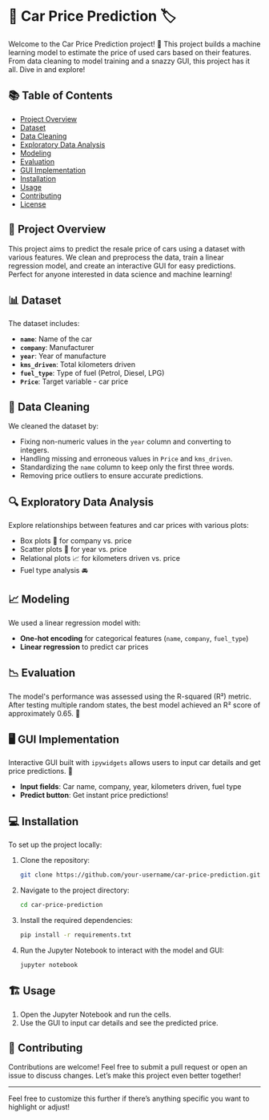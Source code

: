 # 🚗 Car Price Prediction 🏷️

Welcome to the Car Price Prediction project! 🚀 This project builds a machine learning model to estimate the price of used cars based on their features. From data cleaning to model training and a snazzy GUI, this project has it all. Dive in and explore!

## 📚 Table of Contents

- [Project Overview](#project-overview)
- [Dataset](#dataset)
- [Data Cleaning](#data-cleaning)
- [Exploratory Data Analysis](#exploratory-data-analysis)
- [Modeling](#modeling)
- [Evaluation](#evaluation)
- [GUI Implementation](#gui-implementation)
- [Installation](#installation)
- [Usage](#usage)
- [Contributing](#contributing)
- [License](#license)

## 🚀 Project Overview

This project aims to predict the resale price of cars using a dataset with various features. We clean and preprocess the data, train a linear regression model, and create an interactive GUI for easy predictions. Perfect for anyone interested in data science and machine learning!

## 📊 Dataset

The dataset includes:
- **`name`**: Name of the car
- **`company`**: Manufacturer
- **`year`**: Year of manufacture
- **`kms_driven`**: Total kilometers driven
- **`fuel_type`**: Type of fuel (Petrol, Diesel, LPG)
- **`Price`**: Target variable - car price

## 🧹 Data Cleaning

We cleaned the dataset by:
- Fixing non-numeric values in the `year` column and converting to integers.
- Handling missing and erroneous values in `Price` and `kms_driven`.
- Standardizing the `name` column to keep only the first three words.
- Removing price outliers to ensure accurate predictions.

## 🔍 Exploratory Data Analysis

Explore relationships between features and car prices with various plots:
- Box plots 🧳 for company vs. price
- Scatter plots 🔭 for year vs. price
- Relational plots 📈 for kilometers driven vs. price
- Fuel type analysis 🚘

## 📈 Modeling

We used a linear regression model with:
- **One-hot encoding** for categorical features (`name`, `company`, `fuel_type`)
- **Linear regression** to predict car prices

## 📉 Evaluation

The model's performance was assessed using the R-squared (R²) metric. After testing multiple random states, the best model achieved an R² score of approximately 0.65. 🎯

## 🖥️ GUI Implementation

Interactive GUI built with `ipywidgets` allows users to input car details and get price predictions. 🌟
- **Input fields**: Car name, company, year, kilometers driven, fuel type
- **Predict button**: Get instant price predictions!

## 💻 Installation

To set up the project locally:
1. Clone the repository:
   ```bash
   git clone https://github.com/your-username/car-price-prediction.git
   ```
2. Navigate to the project directory:
   ```bash
   cd car-price-prediction
   ```
3. Install the required dependencies:
   ```bash
   pip install -r requirements.txt
   ```
4. Run the Jupyter Notebook to interact with the model and GUI:
   ```bash
   jupyter notebook
   ```

## 🏗️ Usage

1. Open the Jupyter Notebook and run the cells.
2. Use the GUI to input car details and see the predicted price.

## 🤝 Contributing

Contributions are welcome! Feel free to submit a pull request or open an issue to discuss changes. Let’s make this project even better together!



---

Feel free to customize this further if there’s anything specific you want to highlight or adjust!
